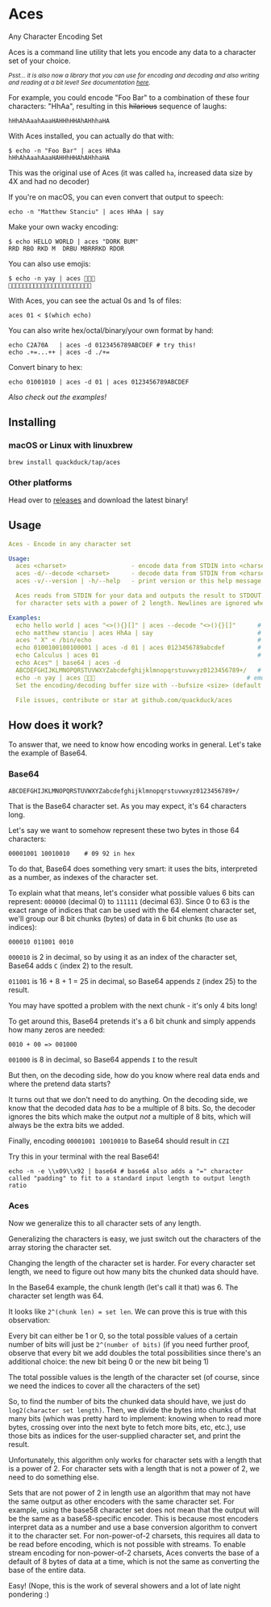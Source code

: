 # Aces

[comment]: <> (**A**ny **C**haracter **E**ncoding **S**et)
Any Character Encoding Set

Aces is a command line utility that lets you encode any data to a character set of your choice.

<sup>_Psst... it is also now a library that you can use for encoding and decoding and also writing and reading at a bit level! See documentation [here](https://pkg.go.dev/github.com/quackduck/aces)._</sup>

For example, you could encode "Foo Bar" to a combination of these four characters: "HhAa", resulting in this ~~hilarious~~ sequence of laughs:
```text
hHhAhAaahAaaHAHHhHHAhAHhhaHA
```
With Aces installed, you can actually do that with:
```shell
$ echo -n "Foo Bar" | aces HhAa
hHhAhAaahAaaHAHHhHHAhAHhhaHA
```
This was the original use of Aces (it was called `ha`, increased data size by 4X and had no decoder)

If you're on macOS, you can even convert that output to speech:
```shell
echo -n "Matthew Stanciu" | aces HhAa | say
```

Make your own wacky encoding:
```shell
$ echo HELLO WORLD | aces "DORK BUM"
RRD RBO RKD M  DRBU MBRRRKD RDOR
```

You can also use emojis:
```shell
$ echo -n yay | aces 🥇🥈🥉
🥇🥈🥉🥇🥉🥇🥉🥉🥇🥉🥉🥇🥈🥇🥉🥇🥉🥉🥇🥉🥇🥈🥇
```

With Aces, you can see the actual 0s and 1s of files:
```shell
aces 01 < $(which echo)
```
You can also write hex/octal/binary/your own format by hand:
```shell
echo C2A70A   | aces -d 0123456789ABCDEF # try this!
echo .+=...++ | aces -d ./+=
```
Convert binary to hex:
```shell
echo 01001010 | aces -d 01 | aces 0123456789ABCDEF
```

_Also check out the examples!_
## Installing

### macOS or Linux with linuxbrew
```shell
brew install quackduck/tap/aces
```

### Other platforms
Head over to [releases](https://github.com/quackduck/aces/releases) and download the latest binary!

## Usage
```yaml
Aces - Encode in any character set

Usage:
  aces <charset>                  - encode data from STDIN into <charset>
  aces -d/--decode <charset>      - decode data from STDIN from <charset>
  aces -v/--version | -h/--help   - print version or this help message

  Aces reads from STDIN for your data and outputs the result to STDOUT. An optimized algorithm is used
  for character sets with a power of 2 length. Newlines are ignored when decoding.

Examples:
  echo hello world | aces "<>(){}[]" | aces --decode "<>(){}[]"      # basic usage
  echo matthew stanciu | aces HhAa | say                             # make funny sounds (macOS)
  aces " X" < /bin/echo                                              # see binaries visually
  echo 0100100100100001 | aces -d 01 | aces 0123456789abcdef         # convert bases
  echo Calculus | aces 01                                            # what's stuff in binary?
  echo Aces™ | base64 | aces -d
  ABCDEFGHIJKLMNOPQRSTUVWXYZabcdefghijklmnopqrstuvwxyz0123456789+/   # even decode base64
  echo -n yay | aces 🥇🥈🥉                                          # emojis work too! 
  Set the encoding/decoding buffer size with --bufsize <size> (default 16KiB).

  File issues, contribute or star at github.com/quackduck/aces
```

## How does it work?
To answer that, we need to know how encoding works in general. Let's take the example of Base64.

### Base64
```text
ABCDEFGHIJKLMNOPQRSTUVWXYZabcdefghijklmnopqrstuvwxyz0123456789+/
```
That is the Base64 character set. As you may expect, it's 64 characters long. 

Let's say we want to somehow represent these two bytes in those 64 characters:
```text
00001001 10010010    # 09 92 in hex
```
To do that, Base64 does something very smart: it uses the bits, interpreted as a number, as indexes of the character set.

To explain what that means, let's consider what possible values 6 bits can represent: `000000` (decimal 0) to `111111` (decimal 63).
Since 0 to 63 is the exact range of indices that can be used with the 64 element character set, we'll group our 8 bit chunks (bytes) of data in 6 bit chunks (to use as indices):
```text
000010 011001 0010
```
`000010` is 2 in decimal, so by using it as an index of the character set, Base64 adds `C` (index 2) to the result.

`011001` is 16 + 8 + 1 = 25 in decimal, so Base64 appends `Z` (index 25) to the result.

You may have spotted a problem with the next chunk - it's only 4 bits long!

To get around this, Base64 pretends it's a 6 bit chunk and simply appends how many zeros are needed:
```
0010 + 00 => 001000
```
`001000` is 8 in decimal, so Base64 appends `I` to the result

But then, on the decoding side, how do you know where real data ends and where the pretend data starts?

It turns out that we don't need to do anything. On the decoding side, we know that the decoded data _has_ to be a multiple of 8 bits. So, the decoder ignores the bits which make the output _not_ a multiple of 8 bits, which will always be the extra bits we added.

Finally, encoding `00001001 10010010` to Base64 should result in `CZI`

Try this in your terminal with the real Base64!
```shell
echo -n -e \\x09\\x92 | base64 # base64 also adds a "=" character called "padding" to fit to a standard input length to output length ratio
```

### Aces

Now we generalize this to all character sets of any length.

Generalizing the characters is easy, we just switch out the characters of the array storing the character set.

Changing the length of the character set is harder. For every character set length, we need to figure out how many bits the chunked data should have. 

In the Base64 example, the chunk length (let's call it that) was 6. The character set length was 64.

[comment]: <> (Let's do another example: in octal, the character set length is 8 and the chunk length will be 3 &#40;`000` to `111` = 0 to 7&#41;)

[comment]: <> (For a character set length of 4, we'd need a chunk length of 2 &#40;`00` to `11` is 0 to 3&#41;)

[comment]: <> (```text)

[comment]: <> (set len => chunk len)

[comment]: <> (     4  => 2)

[comment]: <> (     8  => 3)

[comment]: <> (     64 => 6)

[comment]: <> (```)
It looks like `2^(chunk len) = set len`. We can prove this is true with this observation:

Every bit can either be 1 or 0, so the total possible values of a certain number of bits will just be `2^(number of bits)` (if you need further proof, observe that every bit we add doubles the total possibilities since there's an additional choice: the new bit being 0 or the new bit being 1)

The total possible values is the length of the character set (of course, since we need the indices to cover all the characters of the set)

So, to find the number of bits the chunked data should have, we just do `log2(character set length)`. Then, we divide the bytes into chunks of that many bits (which was pretty hard to implement: knowing when to read more bytes, crossing over into the next byte to fetch more bits, etc, etc.), use those bits as indices for the user-supplied character set, and print the result.

Unfortunately, this algorithm only works for character sets with a length that is a power of 2. For character sets with a length that is not a power of 2, we need to do something else.


Sets that are not power of 2 in length use an algorithm that may not have the same output as other encoders with the
same character set. For example, using the base58 character set does not mean that the output will be the same as a base58-specific encoder.
This is because most encoders interpret data as a number and use a base conversion algorithm to convert it to the
character set. For non-power-of-2 charsets, this requires all data to be read before encoding, which is not possible
with streams. To enable stream encoding for non-power-of-2 charsets, Aces converts the base of a default of 8 bytes of data at a time, which is not the same as converting the base of the entire data.

Easy! (Nope, this is the work of several showers and a lot of late night pondering :) 
